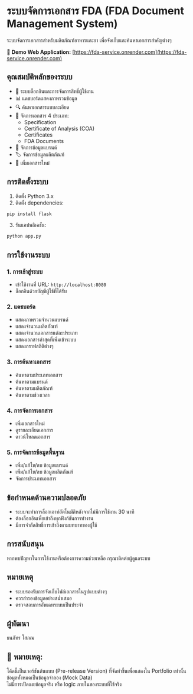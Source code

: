 # ระบบจัดการเอกสาร FDA (FDA Document Management System)

ระบบจัดการเอกสารสำหรับผลิตภัณฑ์อาหารและยา เพื่อจัดเก็บและค้นหาเอกสารสำคัญต่างๆ

🔗 **Demo Web Application:** [https://fda-service.onrender.com](https://fda-service.onrender.com)

## คุณสมบัติหลักของระบบ

- 🔐 ระบบล็อกอินและการจัดการสิทธิ์ผู้ใช้งาน
- 📊 แดชบอร์ดแสดงภาพรวมข้อมูล
- 🔍 ค้นหาเอกสารแบบละเอียด
- 📁 จัดการเอกสาร 4 ประเภท:
  - Specification
  - Certificate of Analysis (COA)
  - Certificates
  - FDA Documents
- 👥 จัดการข้อมูลแบรนด์
- 🏷️ จัดการข้อมูลผลิตภัณฑ์
- 📝 เพิ่มเอกสารใหม่

## การติดตั้งระบบ

1. ติดตั้ง Python 3.x
2. ติดตั้ง dependencies:
```bash
pip install flask
```

3. รันแอปพลิเคชัน:
```bash
python app.py
```

## การใช้งานระบบ

### 1. การเข้าสู่ระบบ
- เข้าใช้งานที่ URL: `http://localhost:8080`
- ล็อกอินด้วยบัญชีผู้ใช้ที่ได้รับ

### 2. แดชบอร์ด
- แสดงภาพรวมจำนวนแบรนด์
- แสดงจำนวนผลิตภัณฑ์
- แสดงจำนวนเอกสารแต่ละประเภท
- แสดงเอกสารล่าสุดที่เพิ่มเข้าระบบ
- แสดงกราฟสถิติต่างๆ

### 3. การค้นหาเอกสาร
- ค้นหาตามประเภทเอกสาร
- ค้นหาตามแบรนด์
- ค้นหาตามผลิตภัณฑ์
- ค้นหาตามช่วงเวลา

### 4. การจัดการเอกสาร
- เพิ่มเอกสารใหม่
- ดูรายละเอียดเอกสาร
- ดาวน์โหลดเอกสาร

### 5. การจัดการข้อมูลพื้นฐาน
- เพิ่ม/แก้ไข/ลบ ข้อมูลแบรนด์
- เพิ่ม/แก้ไข/ลบ ข้อมูลผลิตภัณฑ์
- จัดการประเภทเอกสาร

## ข้อกำหนดด้านความปลอดภัย

- ระบบจะทำการล็อกเอาท์อัตโนมัติหลังจากไม่มีการใช้งาน 30 นาที
- ต้องล็อกอินเพื่อเข้าถึงทุกฟังก์ชันการทำงาน
- มีการจำกัดสิทธิ์การเข้าถึงตามบทบาทของผู้ใช้

## การสนับสนุน

หากพบปัญหาในการใช้งานหรือต้องการความช่วยเหลือ กรุณาติดต่อผู้ดูแลระบบ

## หมายเหตุ

- ระบบรองรับการจัดเก็บไฟล์เอกสารในรูปแบบต่างๆ
- ควรสำรองข้อมูลอย่างสม่ำเสมอ
- ตรวจสอบการอัพเดทระบบเป็นประจำ 

## ผู้พัฒนา

ธนภัทร โสภณ

## 📌 หมายเหตุ:
โค้ดนี้เป็นเวอร์ชันต้นแบบ (Pre-release Version) ที่จัดทำขึ้นเพื่อแสดงใน Portfolio เท่านั้น  
ข้อมูลทั้งหมดเป็นข้อมูลจำลอง (Mock Data)  
ไม่มีการเปิดเผยข้อมูลจริง หรือ logic ภายในของระบบที่ใช้จริง
